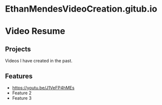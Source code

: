 # EthanMendesVideoCreation.gitub.io
# Video Resume 

## Projects
Videos I have created in the past.

## Features
- https://youtu.be/J1VeFP4hMEs
- Feature 2
- Feature 3

